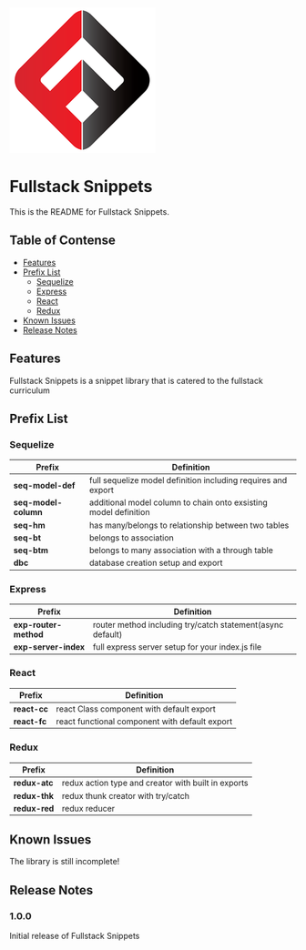 ![Fullstack Logo](/images/logo.png)
# Fullstack Snippets

This is the README for Fullstack Snippets.

## Table of Contense

* [Features](#Features)
* [Prefix List](#Prefix-List)
  *  [Sequelize](#Sequelize)
  *  [Express](#Express)
  *  [React](#React)
  *  [Redux](#Redux)
* [Known Issues](#Known-Issues)
* [Release Notes](#Rease-Notes)

## Features

Fullstack Snippets is a snippet library that is catered to the fullstack curriculum

## Prefix List

### Sequelize

Prefix | Definition
-------|-----------
**seq-model-def** | full sequelize model definition including requires and export
**seq-model-column** | additional model column to chain onto exsisting model definition
**seq-hm** | has many/belongs to relationship between two tables
**seq-bt** | belongs to association
**seq-btm** | belongs to many association with a through table
**dbc** | database creation setup and export

### Express
Prefix | Definition
-------|-----------
**exp-router-method** | router method including try/catch statement(async default)
**exp-server-index** | full express server setup for your index.js file

### React
Prefix | Definition
-------|-----------
**react-cc** | react Class component with default export
**react-fc** | react functional component with default export

### Redux
Prefix | Definition
-------|-----------
**redux-atc** | redux action type and creator with built in exports
**redux-thk** | redux thunk creator with try/catch
**redux-red** | redux reducer

## Known Issues

The library is still incomplete!

## Release Notes

### 1.0.0

Initial release of Fullstack Snippets
